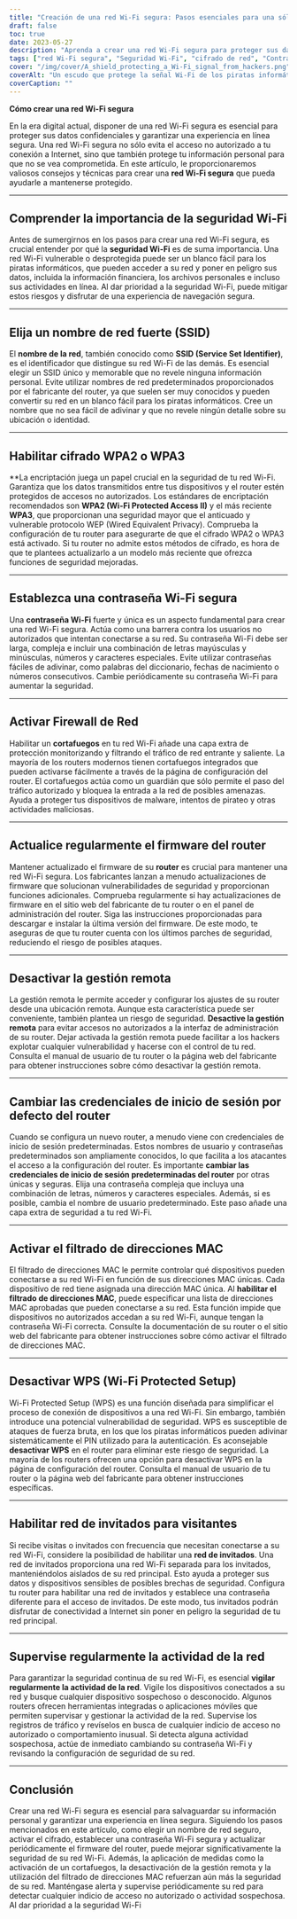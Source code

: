 ```yaml
---
title: "Creación de una red Wi-Fi segura: Pasos esenciales para una sólida protección en línea"
draft: false
toc: true
date: 2023-05-27
description: "Aprenda a crear una red Wi-Fi segura para proteger sus datos y garantizar una experiencia en línea segura."
tags: ["red Wi-Fi segura", "Seguridad Wi-Fi", "cifrado de red", "Contraseña Wi-Fi", "actualizaciones del firmware del router", "protección firewall", "gestión remota desactivada", "login por defecto del router", "Filtrado de direcciones MAC", "desactivar WPS", "red de invitados", "supervisar la actividad de la red", "seguridad en línea", "protección de datos", "privacidad de la red", "ciberseguridad", "red inalámbrica", "seguridad en internet", "salvaguardias de la red", "vulnerabilidad de la red"]
cover: "/img/cover/A_shield_protecting_a_Wi-Fi_signal_from_hackers.png"
coverAlt: "Un escudo que protege la señal Wi-Fi de los piratas informáticos."
coverCaption: ""
---
```


**Cómo crear una red Wi-Fi segura**

En la era digital actual, disponer de una red Wi-Fi segura es esencial para proteger sus datos confidenciales y garantizar una experiencia en línea segura. Una red Wi-Fi segura no sólo evita el acceso no autorizado a tu conexión a Internet, sino que también protege tu información personal para que no se vea comprometida. En este artículo, le proporcionaremos valiosos consejos y técnicas para crear una **red Wi-Fi segura** que pueda ayudarle a mantenerse protegido.

______

## Comprender la importancia de la seguridad Wi-Fi

Antes de sumergirnos en los pasos para crear una red Wi-Fi segura, es crucial entender por qué la **seguridad Wi-Fi** es de suma importancia. Una red Wi-Fi vulnerable o desprotegida puede ser un blanco fácil para los piratas informáticos, que pueden acceder a su red y poner en peligro sus datos, incluida la información financiera, los archivos personales e incluso sus actividades en línea. Al dar prioridad a la seguridad Wi-Fi, puede mitigar estos riesgos y disfrutar de una experiencia de navegación segura.

______

## Elija un nombre de red fuerte (SSID)

El **nombre de la red**, también conocido como **SSID (Service Set Identifier)**, es el identificador que distingue su red Wi-Fi de las demás. Es esencial elegir un SSID único y memorable que no revele ninguna información personal. Evite utilizar nombres de red predeterminados proporcionados por el fabricante del router, ya que suelen ser muy conocidos y pueden convertir su red en un blanco fácil para los piratas informáticos. Cree un nombre que no sea fácil de adivinar y que no revele ningún detalle sobre su ubicación o identidad.

______

## Habilitar cifrado WPA2 o WPA3

**La encriptación juega un papel crucial en la seguridad de tu red Wi-Fi. Garantiza que los datos transmitidos entre tus dispositivos y el router estén protegidos de accesos no autorizados. Los estándares de encriptación recomendados son **WPA2 (Wi-Fi Protected Access II)** y el más reciente **WPA3**, que proporcionan una seguridad mayor que el anticuado y vulnerable protocolo WEP (Wired Equivalent Privacy). Comprueba la configuración de tu router para asegurarte de que el cifrado WPA2 o WPA3 está activado. Si tu router no admite estos métodos de cifrado, es hora de que te plantees actualizarlo a un modelo más reciente que ofrezca funciones de seguridad mejoradas.

______

## Establezca una contraseña Wi-Fi segura

Una **contraseña Wi-Fi** fuerte y única es un aspecto fundamental para crear una red Wi-Fi segura. Actúa como una barrera contra los usuarios no autorizados que intentan conectarse a su red. Su contraseña Wi-Fi debe ser larga, compleja e incluir una combinación de letras mayúsculas y minúsculas, números y caracteres especiales. Evite utilizar contraseñas fáciles de adivinar, como palabras del diccionario, fechas de nacimiento o números consecutivos. Cambie periódicamente su contraseña Wi-Fi para aumentar la seguridad.

______

## Activar Firewall de Red

Habilitar un **cortafuegos** en tu red Wi-Fi añade una capa extra de protección monitorizando y filtrando el tráfico de red entrante y saliente. La mayoría de los routers modernos tienen cortafuegos integrados que pueden activarse fácilmente a través de la página de configuración del router. El cortafuegos actúa como un guardián que sólo permite el paso del tráfico autorizado y bloquea la entrada a la red de posibles amenazas. Ayuda a proteger tus dispositivos de malware, intentos de pirateo y otras actividades maliciosas.

______

## Actualice regularmente el firmware del router

Mantener actualizado el firmware de su **router** es crucial para mantener una red Wi-Fi segura. Los fabricantes lanzan a menudo actualizaciones de firmware que solucionan vulnerabilidades de seguridad y proporcionan funciones adicionales. Comprueba regularmente si hay actualizaciones de firmware en el sitio web del fabricante de tu router o en el panel de administración del router. Siga las instrucciones proporcionadas para descargar e instalar la última versión del firmware. De este modo, te aseguras de que tu router cuenta con los últimos parches de seguridad, reduciendo el riesgo de posibles ataques.

______

## Desactivar la gestión remota

La gestión remota le permite acceder y configurar los ajustes de su router desde una ubicación remota. Aunque esta característica puede ser conveniente, también plantea un riesgo de seguridad. **Desactive la gestión remota** para evitar accesos no autorizados a la interfaz de administración de su router. Dejar activada la gestión remota puede facilitar a los hackers explotar cualquier vulnerabilidad y hacerse con el control de tu red. Consulta el manual de usuario de tu router o la página web del fabricante para obtener instrucciones sobre cómo desactivar la gestión remota.

______

## Cambiar las credenciales de inicio de sesión por defecto del router

Cuando se configura un nuevo router, a menudo viene con credenciales de inicio de sesión predeterminadas. Estos nombres de usuario y contraseñas predeterminados son ampliamente conocidos, lo que facilita a los atacantes el acceso a la configuración del router. Es importante **cambiar las credenciales de inicio de sesión predeterminadas del router** por otras únicas y seguras. Elija una contraseña compleja que incluya una combinación de letras, números y caracteres especiales. Además, si es posible, cambia el nombre de usuario predeterminado. Este paso añade una capa extra de seguridad a tu red Wi-Fi.

______

## Activar el filtrado de direcciones MAC

El filtrado de direcciones MAC le permite controlar qué dispositivos pueden conectarse a su red Wi-Fi en función de sus direcciones MAC únicas. Cada dispositivo de red tiene asignada una dirección MAC única. Al **habilitar el filtrado de direcciones MAC**, puede especificar una lista de direcciones MAC aprobadas que pueden conectarse a su red. Esta función impide que dispositivos no autorizados accedan a su red Wi-Fi, aunque tengan la contraseña Wi-Fi correcta. Consulte la documentación de su router o el sitio web del fabricante para obtener instrucciones sobre cómo activar el filtrado de direcciones MAC.

______

## Desactivar WPS (Wi-Fi Protected Setup)

Wi-Fi Protected Setup (WPS) es una función diseñada para simplificar el proceso de conexión de dispositivos a una red Wi-Fi. Sin embargo, también introduce una potencial vulnerabilidad de seguridad. WPS es susceptible de ataques de fuerza bruta, en los que los piratas informáticos pueden adivinar sistemáticamente el PIN utilizado para la autenticación. Es aconsejable **desactivar WPS** en el router para eliminar este riesgo de seguridad. La mayoría de los routers ofrecen una opción para desactivar WPS en la página de configuración del router. Consulta el manual de usuario de tu router o la página web del fabricante para obtener instrucciones específicas.

______

## Habilitar red de invitados para visitantes

Si recibe visitas o invitados con frecuencia que necesitan conectarse a su red Wi-Fi, considere la posibilidad de habilitar una **red de invitados**. Una red de invitados proporciona una red Wi-Fi separada para los invitados, manteniéndolos aislados de su red principal. Esto ayuda a proteger sus datos y dispositivos sensibles de posibles brechas de seguridad. Configura tu router para habilitar una red de invitados y establece una contraseña diferente para el acceso de invitados. De este modo, tus invitados podrán disfrutar de conectividad a Internet sin poner en peligro la seguridad de tu red principal.

______

## Supervise regularmente la actividad de la red

Para garantizar la seguridad continua de su red Wi-Fi, es esencial **vigilar regularmente la actividad de la red**. Vigile los dispositivos conectados a su red y busque cualquier dispositivo sospechoso o desconocido. Algunos routers ofrecen herramientas integradas o aplicaciones móviles que permiten supervisar y gestionar la actividad de la red. Supervise los registros de tráfico y revíselos en busca de cualquier indicio de acceso no autorizado o comportamiento inusual. Si detecta alguna actividad sospechosa, actúe de inmediato cambiando su contraseña Wi-Fi y revisando la configuración de seguridad de su red.

______

## Conclusión

Crear una red Wi-Fi segura es esencial para salvaguardar su información personal y garantizar una experiencia en línea segura. Siguiendo los pasos mencionados en este artículo, como elegir un nombre de red seguro, activar el cifrado, establecer una contraseña Wi-Fi segura y actualizar periódicamente el firmware del router, puede mejorar significativamente la seguridad de su red Wi-Fi. Además, la aplicación de medidas como la activación de un cortafuegos, la desactivación de la gestión remota y la utilización del filtrado de direcciones MAC refuerzan aún más la seguridad de su red. Manténgase alerta y supervise periódicamente su red para detectar cualquier indicio de acceso no autorizado o actividad sospechosa. Al dar prioridad a la seguridad Wi-Fi

